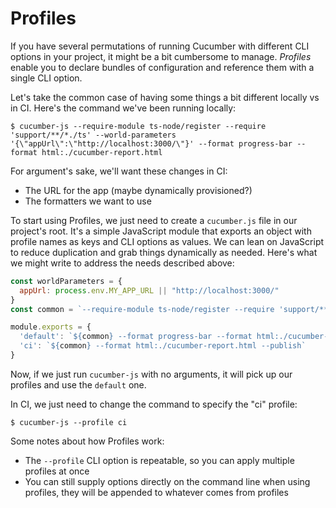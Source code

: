 # Profiles

If you have several permutations of running Cucumber with different CLI options in your project, it might be a bit cumbersome to manage. *Profiles* enable you to declare bundles of configuration and reference them with a single CLI option.

Let's take the common case of having some things a bit different locally vs in CI. Here's the command we've been running locally:

```shell
$ cucumber-js --require-module ts-node/register --require 'support/**/*./ts' --world-parameters '{\"appUrl\":\"http://localhost:3000/\"}' --format progress-bar --format html:./cucumber-report.html
```

For argument's sake, we'll want these changes in CI:

- The URL for the app (maybe dynamically provisioned?)
- The formatters we want to use

To start using Profiles, we just need to create a `cucumber.js` file in our project's root. It's a simple JavaScript module that exports an object with profile names as keys and CLI options as values. We can lean on JavaScript to reduce duplication and grab things dynamically as needed. Here's what we might write to address the needs described above:

```javascript
const worldParameters = {
  appUrl: process.env.MY_APP_URL || "http://localhost:3000/"
}
const common = `--require-module ts-node/register --require 'support/**/*./ts' --world-parameters '${JSON.stringify(worldParameters)}'`

module.exports = {
  'default': `${common} --format progress-bar --format html:./cucumber-report.html`,
  'ci': `${common} --format html:./cucumber-report.html --publish`
}
```

Now, if we just run `cucumber-js` with no arguments, it will pick up our profiles and use the `default` one.

In CI, we just need to change the command to specify the "ci" profile:

```shell
$ cucumber-js --profile ci
```

Some notes about how Profiles work:

- The `--profile` CLI option is repeatable, so you can apply multiple profiles at once
- You can still supply options directly on the command line when using profiles, they will be appended to whatever comes from profiles
